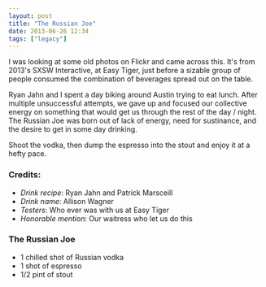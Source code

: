 ```yaml
---
layout: post
title: "The Russian Joe"
date: 2013-06-26 12:34
tags: ["legacy"]
---
```


I was looking at some old photos on Flickr and came across this. It's from 2013's SXSW Interactive, at Easy Tiger, just before a sizable group of people consumed the combination of beverages spread out on the table.

Ryan Jahn and I spent a day biking around Austin trying to eat lunch. After multiple unsuccessful attempts, we gave up and focused our collective energy on something that would get us through the rest of the day / night. The Russian Joe was born out of lack of energy, need for sustinance, and the desire to get in some day drinking.

<!-- <figure class="mb-6">
    <img src="http://farm8.staticflickr.com/7373/9135600825_6d52df6494_c.jpg" alt="Photo of 4 Russian Joes" class="img-fluid card mb-4">
    <figcaption>
        4 Russian Joes ready for launch.
    </figcaption>
</figure> -->

Shoot the vodka, then dump the espresso into the stout and enjoy it at a hefty pace.

### Credits:
* _Drink recipe_: Ryan Jahn and Patrick Marsceill
* _Drink name_: Allison Wagner
* _Testers_: Who ever was with us at Easy Tiger
* _Honorable mention_: Our waitress who let us do this

### The Russian Joe

* 1 chilled shot of Russian vodka
* 1 shot of espresso
* 1/2 pint of stout
